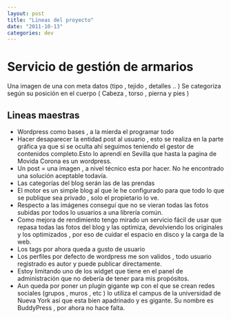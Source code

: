 ```yaml
---
layout: post
title: "Lineas del proyecto"
date: "2011-10-13"
categories: dev
---
```


# **Servicio de gestión de armarios**

Una imagen de una con meta datos (tipo , tejido , detalles .. ) Se categoriza según su posición en el cuerpo ( Cabeza , torso , pierna y pies )

## Lineas maestras

- Wordpress como bases , a la mierda el programar todo
- Hacer desaparecer la entidad post al usuario , esto se realiza en la parte gráfica ya que si se oculta ahí seguimos teniendo el gestor de contenidos completo.Esto lo aprendí en Sevilla que hasta la pagina de Movida Corona es un wordpress.
- Un post = una imagen , a nivel técnico esta por hacer. No he encontrado una solución aceptable todavía.
- Las categorías del blog serán las de las prendas
- El motor es un simple blog al que le he configurado para que todo lo que se publique sea privado , solo el propietario lo ve.
- Respecto a las imágenes conseguí que no se vieran todas las fotos subidas por todos lo usuarios a una librería común.
- Como mejora de rendimiento tengo mirado un servicio fácil de usar que repasa todas las fotos del blog y las optimiza, devolviendo los originales y los optimizados , por eso de cuidar el espacio en disco y la carga de la web.
- Los tags por ahora queda a gusto de usuario
- Los perfiles por defecto de wordpress me son validos , todo usuario registrado es autor y puede publicar directamente.
- Estoy limitando uno de los widget que tiene en el panel de administración que no debería de tener para mis propósitos.
- Aun queda por poner un plugin gigante wp con el que se crean redes sociales (grupos , muros , etc ) lo utiliza el campus de la universidad de Nueva York así que esta bien apadrinado y es gigante. Su nombre es BuddyPress , por ahora no hace falta.
